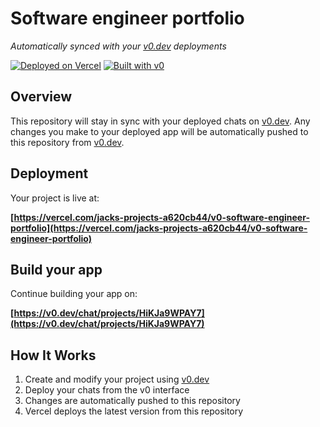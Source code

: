 # Software engineer portfolio

_Automatically synced with your [v0.dev](https://v0.dev) deployments_

[![Deployed on Vercel](https://img.shields.io/badge/Deployed%20on-Vercel-black?style=for-the-badge&logo=vercel)](https://vercel.com/jacks-projects-a620cb44/v0-software-engineer-portfolio)
[![Built with v0](https://img.shields.io/badge/Built%20with-v0.dev-black?style=for-the-badge)](https://v0.dev/chat/projects/HiKJa9WPAY7)

## Overview

This repository will stay in sync with your deployed chats on [v0.dev](https://v0.dev).
Any changes you make to your deployed app will be automatically pushed to this repository from [v0.dev](https://v0.dev).

## Deployment

Your project is live at:

**[https://vercel.com/jacks-projects-a620cb44/v0-software-engineer-portfolio](https://vercel.com/jacks-projects-a620cb44/v0-software-engineer-portfolio)**

## Build your app

Continue building your app on:

**[https://v0.dev/chat/projects/HiKJa9WPAY7](https://v0.dev/chat/projects/HiKJa9WPAY7)**

## How It Works

1. Create and modify your project using [v0.dev](https://v0.dev)
2. Deploy your chats from the v0 interface
3. Changes are automatically pushed to this repository
4. Vercel deploys the latest version from this repository
